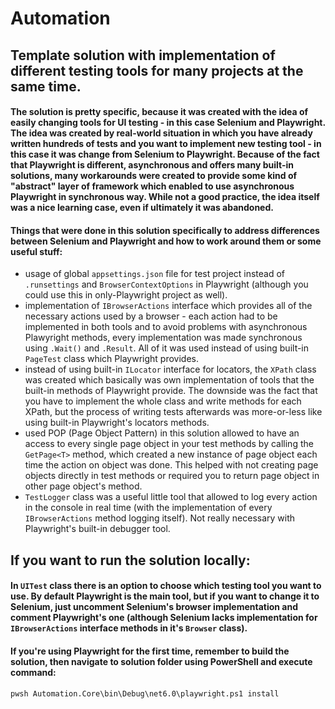 # Automation

## Template solution with implementation of different testing tools for many projects at the same time.

#### The solution is pretty specific, because it was created with the idea of easily changing tools for UI testing - in this case Selenium and Playwright. The idea was created by real-world situation in which you have already written hundreds of tests and you want to implement new testing tool - in this case it was change from Selenium to Playwright. Because of the fact that Playwright is different, asynchronous and offers many built-in solutions, many workarounds were created to provide some kind of "abstract" layer of framework which enabled to use asynchronous Playwright in synchronous way. While not a good practice, the idea itself was a nice learning case, even if ultimately it was abandoned.

#### Things that were done in this solution specifically to address differences between Selenium and Playwright and how to work around them or some useful stuff:
- usage of global `appsettings.json` file for test project instead of `.runsettings` and `BrowserContextOptions` in Playwright (although you could use this in only-Playwright project as well).
- implementation of `IBrowserActions` interface which provides all of the necessary actions used by a browser - each action had to be implemented in both tools and to avoid problems with asynchronous Plawyright methods, every implementation was made synchronous using `.Wait()` and `.Result`. All of it was used instead of using built-in `PageTest` class which Playwright provides.
- instead of using built-in `ILocator` interface for locators, the `XPath` class was created which basically was own implementation of tools that the built-in methods of Playwright provide. The downside was the fact that you have to implement the whole class and write methods for each XPath, but the process of writing tests afterwards was more-or-less like using built-in Playwright's locators methods.
- used POP (Page Object Pattern) in this solution allowed to have an access to every single page object in your test methods by calling the `GetPage<T>` method, which created a new instance of page object each time the action on object was done. This helped with not creating page objects directly in test methods or required you to return page object in other page object's method.
- `TestLogger` class was a useful little tool that allowed to log every action in the console in real time (with the implementation of every `IBrowserActions` method logging itself). Not really necessary with Playwright's built-in debugger tool.

## If you want to run the solution locally:

#### In `UITest` class there is an option to choose which testing tool you want to use. By default Playwright is the main tool, but if you want to change it to Selenium, just uncomment Selenium's browser implementation and comment Playwright's one (although Selenium lacks implementation for `IBrowserActions` interface methods in it's `Browser` class).

#### If you're using Playwright for the first time, remember to build the solution, then navigate to solution folder using PowerShell and execute command:

`pwsh Automation.Core\bin\Debug\net6.0\playwright.ps1 install`